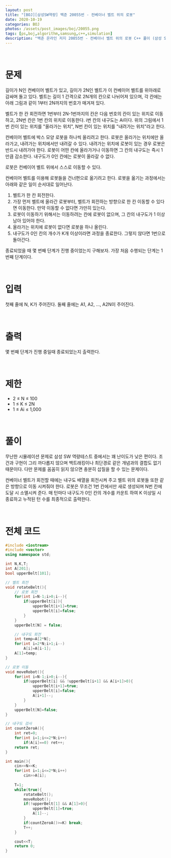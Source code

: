 ```yaml
---
layout: post
title: "[BOJ][삼성SW역량] 백준 20055번 - 컨베이너 벨트 위의 로봇"
date: 2020-10-19
categories: BOJ
photos: /assets/post_images/boj/20055.png
tags: [ps,boj,algorithm,samsung,c++,simulation]
description: "백준 온라인 저지 20055번 - 컨베이너 벨트 위의 로봇 C++ 풀이 (삼성 SW 역량테스트 기출)"
---
```


<br>

# 문제

길이가 N인 컨베이어 벨트가 있고, 길이가 2N인 벨트가 이 컨베이어 벨트를 위아래로 감싸며 돌고 있다. 벨트는 길이 1 간격으로 2N개의 칸으로 나뉘어져 있으며, 각 칸에는 아래 그림과 같이 1부터 2N까지의 번호가 매겨져 있다.



벨트가 한 칸 회전하면 1번부터 2N-1번까지의 칸은 다음 번호의 칸이 있는 위치로 이동하고, 2N번 칸은 1번 칸의 위치로 이동한다. i번 칸의 내구도는 Ai이다. 위의 그림에서 1번 칸이 있는 위치를 "올라가는 위치", N번 칸이 있는 위치를 "내려가는 위치"라고 한다.

컨베이어 벨트에 박스 모양 로봇을 하나씩 올리려고 한다. 로봇은 올라가는 위치에만 올라가고, 내려가는 위치에서만 내려갈 수 있다. 내려가는 위치에 로봇이 있는 경우 로봇은 반드시 내려가야 한다. 로봇이 어떤 칸에 올라가거나 이동하면 그 칸의 내구도는 즉시 1만큼 감소한다. 내구도가 0인 칸에는 로봇이 올라갈 수 없다.

로봇은 컨베이어 벨트 위에서 스스로 이동할 수 있다.

컨베이어 벨트를 이용해 로봇들을 건너편으로 옮기려고 한다. 로봇을 옮기는 과정에서는 아래와 같은 일이 순서대로 일어난다.

1. 벨트가 한 칸 회전한다.
2. 가장 먼저 벨트에 올라간 로봇부터, 벨트가 회전하는 방향으로 한 칸 이동할 수 있다면 이동한다. 만약 이동할 수 없다면 가만히 있는다.
3. 로봇이 이동하기 위해서는 이동하려는 칸에 로봇이 없으며, 그 칸의 내구도가 1 이상 남아 있어야 한다.
4. 올라가는 위치에 로봇이 없다면 로봇을 하나 올린다.
5. 내구도가 0인 칸의 개수가 K개 이상이라면 과정을 종료한다. 그렇지 않다면 1번으로 돌아간다.

종료되었을 때 몇 번째 단계가 진행 중이었는지 구해보자. 가장 처음 수행되는 단계는 1번째 단계이다.

<br>

# 입력

첫째 줄에 N, K가 주어진다. 둘째 줄에는 A1, A2, ..., A2N이 주어진다.

<br>

# 출력

몇 번째 단계가 진행 중일때 종료되었는지 출력한다.

<br>

# 제한

- 2 ≤ N ≤ 100
- 1 ≤ K ≤ 2N
- 1 ≤ Ai ≤ 1,000

<br>

# 풀이
무난한 시뮬레이션 문제로 삼성 SW 역량테스트 중에서는 꽤 난이도가 낮은 편이다. 조건과 구현이 그리 까다롭지 않으며 백트래킹이나 최단경로 같은 개념과의 결합도 없기 때문이다. 다만 문제를 꼼꼼히 읽지 않으면 충분히 삽질을 할 수 있는 문제이다.

컨베이너 벨트가 회전할 때에는 내구도 배열을 회전시켜 주고 벨트 위의 로봇들 또한 같은 방향으로 이동 시켜줘야 한다. 로봇은 무조건 1번 칸에서만 새로 생성되며 N번 칸에 도달 시 소멸시켜 준다. 매 턴마다 내구도가 0인 칸의 개수를 카운트 하여 K 이상일 시 종료하고 누적된 턴 수를 최종적으로 출력한다.

<br>

전체 코드
===

```c++
#include <iostream>
#include <vector>
using namespace std;

int N,K,T;
int A[201];
bool upperBelt[101];

// 벨트 회전
void rotateBelt(){
    // 로봇 회전
    for(int i=N-1;i>0;i--){
        if(upperBelt[i]){
            upperBelt[i+1]=true;
            upperBelt[i]=false;
        }
    }
    upperBelt[N] = false;

    // 내구도 회전
    int temp=A[2*N];
    for(int i=2*N;i>1;i--)
        A[i]=A[i-1];
    A[1]=temp;
}

// 로봇 이동
void moveRobot(){
    for(int i=N-1;i>0;i--){
        if(upperBelt[i] && !upperBelt[i+1] && A[i+1]>0){
            upperBelt[i+1]=true;
            upperBelt[i]=false;
            A[i+1]--;
        }
    }
    upperBelt[N]=false;
}

// 내구도 검사
int countZeroA(){
    int ret=0;
    for(int i=1;i<=2*N;i++)
        if(A[i]==0) ret++;
    return ret;
}

int main(){
    cin>>N>>K;
    for(int i=1;i<=2*N;i++)
        cin>>A[i];
    
    T=1;
    while(true){
        rotateBelt();
        moveRobot();
        if(!upperBelt[1] && A[1]>0){
            upperBelt[1]=true;
            A[1]--;
        }
        if(countZeroA()>=K) break;
        T++;
    }

    cout<<T;
    return 0;
}
```